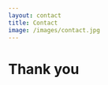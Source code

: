 ```yaml
---
layout: contact
title: Contact
image: /images/contact.jpg
---
```


<link href="/assets/css/contact.css" rel="stylesheet"/>

<div id="contactme-section">
<h1 id="contact">Thank you <span class="fa fa-smile-o portfolio-icon"></span></h1>

